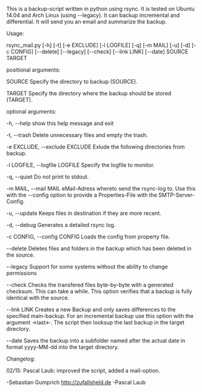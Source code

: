 This is a backup-script written in python using rsync. It is tested on Ubuntu 14.04 and Arch Linux (using --legacy). It can backup incremental and differential. It will send you an email and summarize the backup.

Usage:

rsync_mail.py [-h] [-t] [-e EXCLUDE] [-l LOGFILE] [-q] [-m MAIL] [-u]
                     [-d] [-c CONFIG] [--delete] [--legacy] [--check]
                     [--link LINK] [--date]
                     SOURCE TARGET
                     

positional arguments:

  SOURCE                Specify the directory to backup (SOURCE).
  
  TARGET                Specify the directory where the backup should be
                        stored (TARGET).
                        

optional arguments:

  -h, --help            show this help message and exit
  
  -t, --trash           Delete unnecessary files and empty the trash.
  
  -e EXCLUDE, --exclude EXCLUDE
                        Exlude the following directories from backup.
                        
  -l LOGFILE, --logfile LOGFILE
                        Specify the logfile to monitor.
                        
  -q, --quiet           Do not print to stdout.
  
  -m MAIL, --mail MAIL  eMail-Adress whereto send the rsync-log to. Use this
                        with the --config option to provide a Properties-File
                        with the SMTP-Server-Config.
                        
  -u, --update          Keeps files in destination if they are more recent.
  
  -d, --debug           Generates a detailed rsync log.
  
  -c CONFIG, --config CONFIG
                        Loads the config from property file.
                        
  --delete              Deletes files and folders in the backup which has been
                        deleted in the source.
                        
  --legacy              Support for some systems without the ability to change
                        permissions
                        
  --check               Checks the transfered files byte-by-byte with a
                        generated checksum. This can take a while. This option
                        verifies that a backup is fully identical with the
                        source.
                        
  --link LINK           Creates a new Backup and only saves differences to the
                        specified main-backup. For an incremental backup use
                        this option with the argument ->last<-. The script
                        then looksup the last backup in the target directory.
                        
  --date                Saves the backup into a subfolder named after the
                        actual date in format yyyy-MM-dd into the target
                        directory.


Changelog:

02/15: Pascal Laub: improved the script, added a mail-option.

-Sebastian Gumprich http://zufallsheld.de
-Pascal Laub
